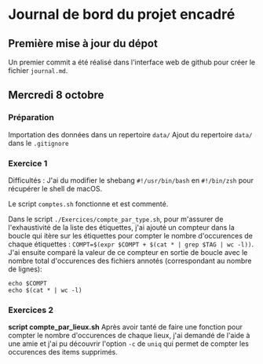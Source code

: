 # Journal de bord du projet encadré

## Première mise à jour du dépot
Un premier commit a été réalisé dans l'interface web de github pour créer le fichier `journal.md`.

## Mercredi 8 octobre

### Préparation
Importation des données dans un repertoire `data/`
Ajout du repertoire `data/` dans le `.gitignore`

### Exercice 1
Difficultés : 
J'ai du modifier le shebang `#!/usr/bin/bash` en `#!/bin/zsh` pour récupérer le shell de macOS.

Le script `comptes.sh` fonctionne et est commenté.

Dans le script `./Exercices/compte_par_type.sh`, pour m'assurer de l'exhaustivité de la liste des étiquettes, j'ai ajouté un compteur dans la boucle qui itère sur les étiquettes pour compter le nombre d'occurences de chaque étiquettes : `COMPT=$(expr $COMPT + $(cat * | grep $TAG | wc -l))`.
J'ai ensuite comparé la valeur de ce compteur en sortie de boucle avec le nombre total d'occurences des fichiers annotés (correspondant au nombre de lignes):
```
echo $COMPT
echo $(cat * | wc -l)
```

### Exercices 2

**script compte_par_lieux.sh**
Après avoir tanté de faire une fonction pour compter le nombre d'occurences de chaque lieux, j'ai demandé de l'aide à une amie et j'ai pu découvrir l'option `-c` de `uniq` qui permet de compter les occurences des items supprimés.
